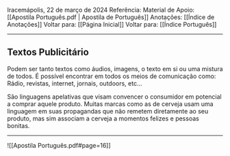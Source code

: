 Iracemápolis, 22 de março de 2024
Referência:
Material de Apoio: [[Apostila Português.pdf | Apostila de Português]]
Anotações: [[Índice de Anotações]]
Voltar para: [[Página Inicial]]
Voltar para: [[Índice Português]]
___________________
## Textos Publicitário
Podem ser tanto textos como áudios, imagens, o texto em si ou uma mistura de todos. É possível encontrar em todos os meios de comunicação como: Rádio, revistas, internet, jornais, outdoors, etc... 

São linguagens apelativas que visam convencer o consumidor em potencial a comprar aquele produto. Muitas marcas como as de cerveja usam uma linguagem em suas propagandas que não remetem diretamente ao seu produto, mas sim associam a cerveja a momentos felizes e pessoas bonitas.

___________________

![[Apostila Português.pdf#page=16]]
